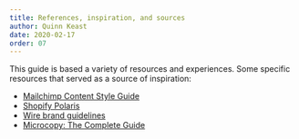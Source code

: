 ```yaml
---
title: References, inspiration, and sources
author: Quinn Keast
date: 2020-02-17
order: 07
---
```


This guide is based a variety of resources and experiences. Some specific resources that served as a source of inspiration:

- [Mailchimp Content Style Guide](https://styleguide.mailchimp.com/)
- [Shopify Polaris](https://polaris.shopify.com/)
- [Wire brand guidelines](https://brand-http.wire.com/text/tone-of-voice)
- [Microcopy: The Complete Guide](https://www.microcopybook.com/)
